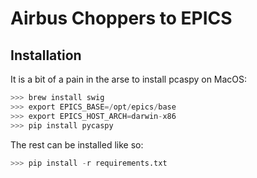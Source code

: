 # Airbus Choppers to EPICS

## Installation

It is a bit of a pain in the arse to install pcaspy on MacOS:
```python
>>> brew install swig
>>> export EPICS_BASE=/opt/epics/base
>>> export EPICS_HOST_ARCH=darwin-x86
>>> pip install pycaspy
```

The rest can be installed like so:
```python
>>> pip install -r requirements.txt
```
